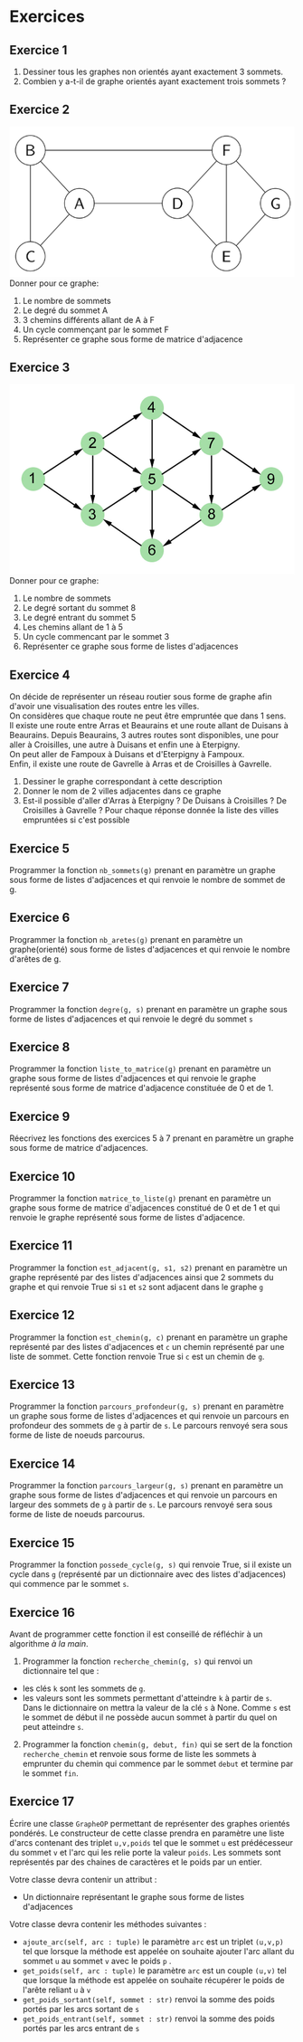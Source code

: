 # Exercices  

## Exercice 1  
1. Dessiner tous les graphes non orientés ayant exactement 3 sommets. 
2. Combien y a-t-il de graphe orientés ayant exactement trois sommets ?

## Exercice 2  
![](img/exo_2_graphe_non_oriente.png)
Donner pour ce graphe:  
1. Le nombre de sommets  
2. Le degré du sommet A  
3. 3 chemins différents allant de A à F   
4. Un cycle commençant  par le sommet F  
5. Représenter ce graphe sous forme de matrice d'adjacence  

## Exercice 3  
![](img/exo_3_graphe_oriente.jpg)
Donner pour ce graphe:
1. Le nombre de sommets  
2. Le degré sortant du sommet 8  
3. Le degré entrant du sommet 5
4. Les chemins allant de 1 à 5   
5. Un cycle commencant par le sommet 3  
6. Représenter ce graphe sous forme de listes d'adjacences  

## Exercice 4  
On décide de représenter un réseau routier sous forme de graphe afin d'avoir une visualisation des routes entre les villes.  
On considères que chaque route ne peut être empruntée que dans 1 sens.   
Il existe une route entre Arras et Beaurains et une route allant de Duisans à Beaurains.
Depuis Beaurains, 3 autres routes sont disponibles, une pour aller à Croisilles, une autre à Duisans et enfin une à Eterpigny.  
On peut aller de Fampoux à Duisans et d'Eterpigny à Fampoux.  
Enfin, il existe une route de Gavrelle à Arras et de Croisilles à Gavrelle.  

1. Dessiner le graphe correspondant à cette description  
2. Donner le nom de 2 villes adjacentes dans ce graphe  
3. Est-il possible d'aller d'Arras à Eterpigny ? De Duisans à Croisilles ? De Croisilles à Gavrelle ? Pour chaque réponse donnée la liste des villes empruntées si c'est possible


## Exercice 5
Programmer la fonction `nb_sommets(g)` prenant en paramètre un graphe sous forme de listes d'adjacences et qui renvoie le nombre de sommet de g. 


## Exercice 6
Programmer la fonction `nb_aretes(g)` prenant en paramètre un graphe(orienté) sous forme de listes d'adjacences et qui renvoie le nombre d'arêtes de g. 


## Exercice 7
Programmer la fonction `degre(g, s)` prenant en paramètre un graphe sous forme de listes d'adjacences et qui renvoie le degré du sommet `s`


## Exercice 8
Programmer la fonction `liste_to_matrice(g)` prenant en paramètre un graphe sous forme de listes d'adjacences et qui renvoie le graphe représenté sous forme de matrice d'adjacence constituée de 0 et de 1.


## Exercice 9 
Réecrivez les fonctions des exercices 5 à 7 prenant en paramètre un graphe sous forme de matrice d'adjacences.  

## Exercice 10  
Programmer la fonction `matrice_to_liste(g)` prenant en paramètre un graphe sous forme de matrice d'adjacences constitué de 0 et de 1 et qui renvoie le graphe représenté sous forme de listes d'adjacence.  

## Exercice 11 
Programmer la fonction `est_adjacent(g, s1, s2)` prenant en paramètre un graphe représenté par des listes d'adjacences ainsi que 2 sommets du graphe et qui renvoie True si `s1` et `s2` sont adjacent dans le graphe `g`

## Exercice 12  
Programmer la fonction `est_chemin(g, c)` prenant en paramètre un graphe représenté par des listes d'adjacences et `c` un chemin représenté par une liste de sommet. Cette fonction renvoie True si `c` est un chemin de `g`.   


## Exercice 13 
Programmer la fonction `parcours_profondeur(g, s)` prenant en paramètre un graphe sous forme de listes d'adjacences et qui renvoie un parcours en profondeur des sommets de `g` à partir de `s`. Le parcours renvoyé sera sous forme de liste de noeuds parcourus.

## Exercice 14 
Programmer la fonction `parcours_largeur(g, s)` prenant en paramètre un graphe sous forme de listes d'adjacences et qui renvoie un parcours en largeur des sommets de `g` à partir de `s`. Le parcours renvoyé sera sous forme de liste de noeuds parcourus.  



## Exercice 15  
Programmer la fonction `possede_cycle(g, s)` qui renvoie True, si il existe un cycle dans `g` (représenté par un dictionnaire avec des listes d'adjacences) qui commence par le sommet `s`.  


## Exercice 16  
Avant de programmer cette fonction il est conseillé de réfléchir à un algorithme _à la main_.

1. Programmer la fonction `recherche_chemin(g, s)` qui renvoi un dictionnaire tel que :
- les clés `k` sont les sommets de `g`.
- les valeurs sont les sommets permettant d'atteindre `k` à partir de `s`.  
Dans le dictionnaire on mettra la valeur de la clé `s` à None. Comme `s` est le sommet de début il ne possède aucun sommet à partir du quel on peut atteindre `s`.  


2. Programmer la fonction `chemin(g, debut, fin)` qui se sert de la fonction `recherche_chemin` et renvoie sous forme de liste les sommets à emprunter du chemin qui commence par le sommet `debut` et termine par le sommet `fin`. 


## Exercice 17  

Écrire une classe `GrapheOP` permettant de représenter des graphes orientés pondérés. 
Le constructeur de cette classe prendra en paramètre une liste d'arcs contenant des triplet `u,v,poids` tel que le sommet `u` est prédécesseur du sommet `v` et l'arc qui les relie porte la valeur `poids`. 
Les sommets sont représentés par des chaines de caractères et le poids par un entier. 

Votre classe devra contenir un attribut :
   - Un dictionnaire représentant le graphe sous forme de listes d'adjacences

Votre classe devra contenir les méthodes suivantes :
- `ajoute_arc(self, arc : tuple)` le paramètre `arc` est un triplet `(u,v,p)` tel que lorsque la méthode est appelée on souhaite ajouter l'arc allant du sommet `u` au sommet `v` avec le poids `p` . 
- `get_poids(self, arc : tuple)` le paramètre `arc` est un couple `(u,v)` tel que lorsque la méthode est appelée on souhaite récupérer le poids de l'arête reliant `u` à `v`
- `get_poids_sortant(self, sommet : str)` renvoi la somme des poids portés par les arcs sortant de `s`
- `get_poids_entrant(self, sommet : str)` renvoi la somme des poids portés par les arcs entrant de `s`

